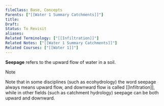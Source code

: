 ```yaml
---
fileClass: Base, Concepts
Parents: ["[[Water 1 Summary Catchments]]"]
title: 
Draft: 
Status: To Revisit
aliases: 
Related Terminology: ["[[Infiltration]]"]
Related Notes: ["[[Water 1 Summary Catchments]]"]
Related Courses: ["[[Water 1]]"]
---
```

**Seepage** refers to the upward flow of water in a soil. 

>[!Note]
>Note that in some disciplines (such as ecohydrology) the word seepage always means upward flow, and downward flow is called [[Infiltration]], while in other fields (such as catchment hydrology) seepage can be both upward and downward.

